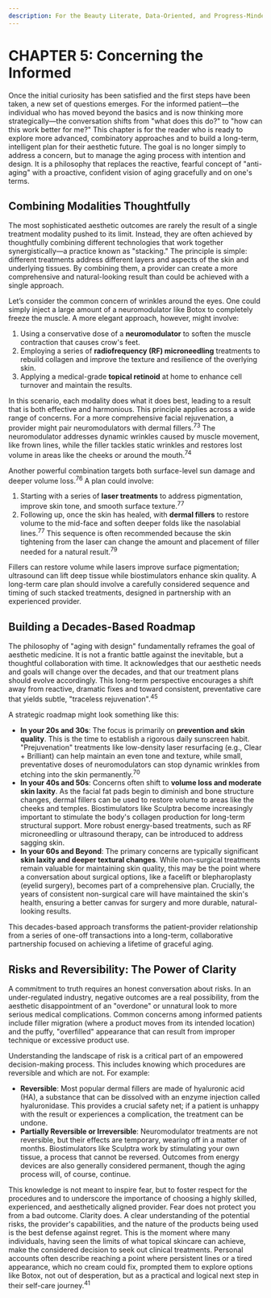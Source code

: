 ```yaml
---
description: For the Beauty Literate, Data-Oriented, and Progress-Minded
---
```


# CHAPTER 5: Concerning the Informed

Once the initial curiosity has been satisfied and the first steps have been taken, a new set of questions emerges. For the informed patient—the individual who has moved beyond the basics and is now thinking more strategically—the conversation shifts from "what does this do?" to "how can this work better for me?" This chapter is for the reader who is ready to explore more advanced, combinatory approaches and to build a long-term, intelligent plan for their aesthetic future. The goal is no longer simply to address a concern, but to manage the aging process with intention and design. It is a philosophy that replaces the reactive, fearful concept of "anti-aging" with a proactive, confident vision of aging gracefully and on one's terms.

## **Combining Modalities Thoughtfully**

The most sophisticated aesthetic outcomes are rarely the result of a single treatment modality pushed to its limit. Instead, they are often achieved by thoughtfully combining different technologies that work together synergistically—a practice known as "stacking." The principle is simple: different treatments address different layers and aspects of the skin and underlying tissues. By combining them, a provider can create a more comprehensive and natural-looking result than could be achieved with a single approach.

Let’s consider the common concern of wrinkles around the eyes. One could simply inject a large amount of a neuromodulator like Botox to completely freeze the muscle. A more elegant approach, however, might involve:

1. Using a conservative dose of a **neuromodulator** to soften the muscle contraction that causes crow's feet.
2. Employing a series of **radiofrequency (RF) microneedling** treatments to rebuild collagen and improve the texture and resilience of the overlying skin.
3. Applying a medical-grade **topical retinoid** at home to enhance cell turnover and maintain the results.

In this scenario, each modality does what it does best, leading to a result that is both effective and harmonious. This principle applies across a wide range of concerns. For a more comprehensive facial rejuvenation, a provider might pair neuromodulators with dermal fillers.<sup>73</sup> The neuromodulator addresses dynamic wrinkles caused by muscle movement, like frown lines, while the filler tackles static wrinkles and restores lost volume in areas like the cheeks or around the mouth.<sup>74</sup>

Another powerful combination targets both surface-level sun damage and deeper volume loss.<sup>76</sup> A plan could involve:

1. Starting with a series of **laser treatments** to address pigmentation, improve skin tone, and smooth surface texture.<sup>77</sup>
2. Following up, once the skin has healed, with **dermal fillers** to restore volume to the mid-face and soften deeper folds like the nasolabial lines.<sup>77</sup> This sequence is often recommended because the skin tightening from the laser can change the amount and placement of filler needed for a natural result.<sup>79</sup>

Fillers can restore volume while lasers improve surface pigmentation; ultrasound can lift deep tissue while biostimulators enhance skin quality. A long-term care plan should involve a carefully considered sequence and timing of such stacked treatments, designed in partnership with an experienced provider.

## **Building a Decades-Based Roadmap**

The philosophy of "aging with design" fundamentally reframes the goal of aesthetic medicine. It is not a frantic battle against the inevitable, but a thoughtful collaboration with time. It acknowledges that our aesthetic needs and goals will change over the decades, and that our treatment plans should evolve accordingly. This long-term perspective encourages a shift away from reactive, dramatic fixes and toward consistent, preventative care that yields subtle, "traceless rejuvenation".<sup>45</sup>

A strategic roadmap might look something like this:

* **In your 20s and 30s**: The focus is primarily on **prevention and skin quality**. This is the time to establish a rigorous daily sunscreen habit. "Prejuvenation" treatments like low-density laser resurfacing (e.g., Clear + Brilliant) can help maintain an even tone and texture, while small, preventative doses of neuromodulators can stop dynamic wrinkles from etching into the skin permanently.<sup>70</sup>
* **In your 40s and 50s**: Concerns often shift to **volume loss and moderate skin laxity**. As the facial fat pads begin to diminish and bone structure changes, dermal fillers can be used to restore volume to areas like the cheeks and temples. Biostimulators like Sculptra become increasingly important to stimulate the body's collagen production for long-term structural support. More robust energy-based treatments, such as RF microneedling or ultrasound therapy, can be introduced to address sagging skin.
* **In your 60s and Beyond**: The primary concerns are typically significant **skin laxity and deeper textural changes**. While non-surgical treatments remain valuable for maintaining skin quality, this may be the point where a conversation about surgical options, like a facelift or blepharoplasty (eyelid surgery), becomes part of a comprehensive plan. Crucially, the years of consistent non-surgical care will have maintained the skin's health, ensuring a better canvas for surgery and more durable, natural-looking results.

This decades-based approach transforms the patient-provider relationship from a series of one-off transactions into a long-term, collaborative partnership focused on achieving a lifetime of graceful aging.

## **Risks and Reversibility: The Power of Clarity**

A commitment to truth requires an honest conversation about risks. In an under-regulated industry, negative outcomes are a real possibility, from the aesthetic disappointment of an "overdone" or unnatural look to more serious medical complications. Common concerns among informed patients include filler migration (where a product moves from its intended location) and the puffy, "overfilled" appearance that can result from improper technique or excessive product use.

Understanding the landscape of risk is a critical part of an empowered decision-making process. This includes knowing which procedures are reversible and which are not. For example:

* **Reversible**: Most popular dermal fillers are made of hyaluronic acid (HA), a substance that can be dissolved with an enzyme injection called hyaluronidase. This provides a crucial safety net; if a patient is unhappy with the result or experiences a complication, the treatment can be undone.
* **Partially Reversible or Irreversible**: Neuromodulator treatments are not reversible, but their effects are temporary, wearing off in a matter of months. Biostimulators like Sculptra work by stimulating your own tissue, a process that cannot be reversed. Outcomes from energy devices are also generally considered permanent, though the aging process will, of course, continue.

This knowledge is not meant to inspire fear, but to foster respect for the procedures and to underscore the importance of choosing a highly skilled, experienced, and aesthetically aligned provider. Fear does not protect you from a bad outcome. Clarity does. A clear understanding of the potential risks, the provider's capabilities, and the nature of the products being used is the best defense against regret. This is the moment where many individuals, having seen the limits of what topical skincare can achieve, make the considered decision to seek out clinical treatments. Personal accounts often describe reaching a point where persistent lines or a tired appearance, which no cream could fix, prompted them to explore options like Botox, not out of desperation, but as a practical and logical next step in their self-care journey.<sup>41</sup>
